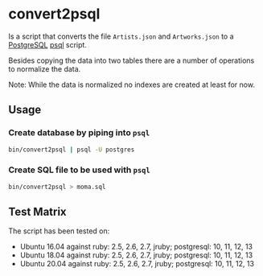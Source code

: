 # convert2psql 

Is a script that converts the file `Artists.json` and `Artworks.json` to a
[PostgreSQL][postgresql] [psql][psql] script.

Besides copying the data into two tables there are a number of operations to
normalize the data.

Note: While the data is normalized no indexes are created at least for now.


## Usage

### Create database by piping into `psql`

```bash
bin/convert2psql | psql -U postgres 

```

### Create SQL file to be used with `psql`

```bash
bin/convert2psql > moma.sql
```

## Test Matrix

The script has been tested on:
* Ubuntu 16.04 against ruby: 2.5, 2.6, 2.7, jruby; postgresql: 10, 11, 12, 13
* Ubuntu 18.04 against ruby: 2.5, 2.6, 2.7, jruby; postgresql: 10, 11, 12, 13
* Ubuntu 20.04 against ruby: 2.5, 2.6, 2.7, jruby; postgresql: 10, 11, 12, 13

[postgresql]: https://postgresql.org
[psql]: https://www.postgresql.org/docs/current/app-psql.html
